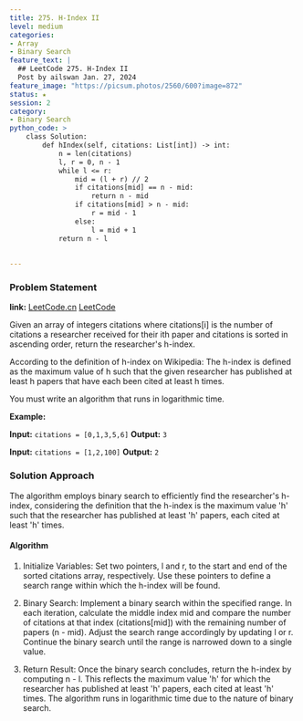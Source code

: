 ```yaml
---
title: 275. H-Index II
level: medium
categories:
- Array
- Binary Search
feature_text: |
  ## LeetCode 275. H-Index II
  Post by ailswan Jan. 27, 2024
feature_image: "https://picsum.photos/2560/600?image=872"
status: ★
session: 2
category:
- Binary Search
python_code: >
    class Solution:
        def hIndex(self, citations: List[int]) -> int:
            n = len(citations)
            l, r = 0, n - 1
            while l <= r:
                mid = (l + r) // 2
                if citations[mid] == n - mid:
                    return n - mid
                if citations[mid] > n - mid:
                    r = mid - 1
                else:
                    l = mid + 1
            return n - l
      
         
---
```


### Problem Statement
**link:**
[LeetCode.cn](https://leetcode.cn/problems/h-index-ii/)
[LeetCode](https://leetcode.com/problems/h-index-ii/)

Given an array of integers citations where citations[i] is the number of citations a researcher received for their ith paper and citations is sorted in ascending order, return the researcher's h-index.

According to the definition of h-index on Wikipedia: The h-index is defined as the maximum value of h such that the given researcher has published at least h papers that have each been cited at least h times.

You must write an algorithm that runs in logarithmic time.
 
**Example:**

**Input:** `citations = [0,1,3,5,6]`
**Output:** `3`
 
**Input:** `citations = [1,2,100]`
**Output:** `2`

### Solution Approach

The algorithm employs binary search to efficiently find the researcher's h-index, considering the definition that the h-index is the maximum value 'h' such that the researcher has published at least 'h' papers, each cited at least 'h' times.

#### Algorithm
1. Initialize Variables: Set two pointers, l and r, to the start and end of the sorted citations array, respectively. Use these pointers to define a search range within which the h-index will be found.

2. Binary Search: Implement a binary search within the specified range. In each iteration, calculate the middle index mid and compare the number of citations at that index (citations[mid]) with the remaining number of papers (n - mid). Adjust the search range accordingly by updating l or r. Continue the binary search until the range is narrowed down to a single value.

3. Return Result: Once the binary search concludes, return the h-index by computing n - l. This reflects the maximum value 'h' for which the researcher has published at least 'h' papers, each cited at least 'h' times. The algorithm runs in logarithmic time due to the nature of binary search.